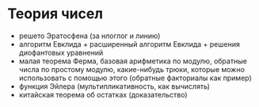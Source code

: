 # Теория чисел

- решето Эратосфена (за нлоглог и линию)
- алгоритм Евклида + расширенный алгоритм Евклида + решения диофантовых уравнений
- малая теорема Ферма, базовая арифметика по модулю, обратные числа по простому модулю, какие-нибудь трюки, которые можно использовать с помощью этого (обратные факториалы как пример)
- функция Эйлера (мультипликативность, как вычислять)
- китайская теорема об остатках (доказательство)
